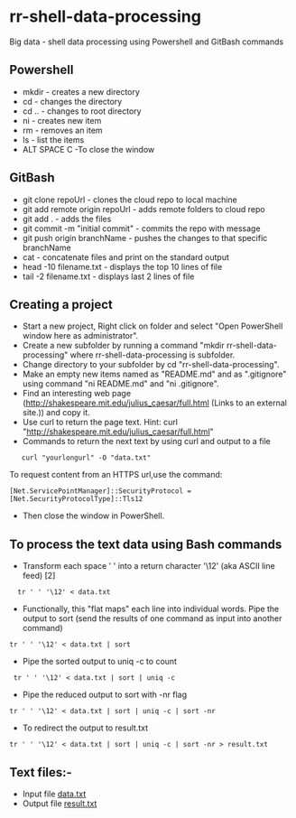# rr-shell-data-processing
Big data - shell data processing using Powershell and GitBash commands

## Powershell 
- mkdir - creates a new directory
- cd - changes the directory
- cd .. - changes to root directory
- ni - creates new item
- rm - removes an item
- ls - list the items
- ALT SPACE C -To close the window

## GitBash
- git clone repoUrl - clones the cloud repo to local machine
- git add remote origin repoUrl - adds remote folders to cloud repo
- git add . - adds the files
- git commit -m "initial commit" - commits the repo with message
- git push origin branchName - pushes the changes to that specific branchName
- cat - concatenate files and print on the standard output
- head -10 filename.txt - displays the top 10 lines of file
- tail -2 filename.txt - displays last 2 lines of file

## Creating a project 
- Start a new project, Right click on folder and select "Open PowerShell window here as administrator".
- Create a new subfolder by running a command "mkdir rr-shell-data-processing" where rr-shell-data-processing is subfolder.
- Change directory to your subfolder by cd "rr-shell-data-processing".
- Make an empty new items named as "README.md" and  as ".gitignore" using command "ni README.md" and "ni .gitignore".
- Find an interesting web page (http://shakespeare.mit.edu/julius_caesar/full.html (Links to an external site.)) and copy it.
- Use curl to return the page text. Hint: curl "http://shakespeare.mit.edu/julius_caesar/full.html"  
- Commands to return the next text by using curl and output to a file
```curl "yourlongurl" -O 
   curl "yourlongurl" -O "data.txt"
```
To request content from an HTTPS url,use the command:
```
[Net.ServicePointManager]::SecurityProtocol = [Net.SecurityProtocolType]::Tls12
```
- Then close the window in PowerShell. 

## To process the text data using Bash commands
* Transform each space ' ' into a return character '\12' (aka ASCII line feed) [2] 
``` 
  tr ' ' '\12' < data.txt
```
* Functionally, this "flat maps" each line into individual words. 
Pipe the output to sort (send the results of one command as input into another command)
```
tr ' ' '\12' < data.txt | sort
```
* Pipe the sorted output to uniq -c to count
```
 tr ' ' '\12' < data.txt | sort | uniq -c
 ```
* Pipe the reduced output to sort with -nr flag
```
tr ' ' '\12' < data.txt | sort | uniq -c | sort -nr
```
* To redirect the output to result.txt
```
tr ' ' '\12' < data.txt | sort | uniq -c | sort -nr > result.txt
```

## Text files:-
- Input file [data.txt](https://github.com/Rajeshwari-Rudra/rr-shell-data-processing/blob/master/data.txt)
- Output file [result.txt](https://github.com/Rajeshwari-Rudra/rr-shell-data-processing/blob/master/result.txt)
